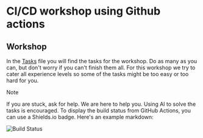 # CI/CD workshop using Github actions

## Workshop

In the [Tasks](./tasks.md) file you will find the tasks for the workshop. Do as many as you can, but don't worry if you can't finish them all.
For this workshop we try to cater all experience levels so some of the tasks might be too easy or too hard for you.

> [!NOTE]
> If you are stuck, ask for help. We are here to help you.
> Using AI to solve the tasks is encouraged.
To display the build status from GitHub Actions, you can use a Shields.io badge. Here's an example markdown:

![Build Status](https://img.shields.io/github/actions/workflow/status/alftore/gh-actions-workshop/pr.yml?branch=main&label=Build&logo=github)
